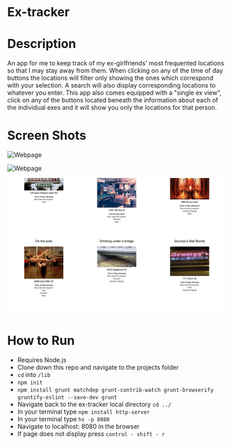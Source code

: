 # Ex-tracker

# Description
An app for me to keep track of my ex-girlfriends' most frequented locations so that I may stay away from them.  When clicking on any of the time of day buttons the locations will filter only showing the ones which correspond with your selection.  A search will also display corresponding locations to whatever you enter. This app also comes equipped with a "single ex view", click on any of the buttons located beneath the information about each of the individual exes and it will show you only the locations for that person.

# Screen Shots

![Webpage](https://github.com/AlexOrga/ex-tracker/blob/master/screenshots/Ex-Track1.png?raw=true)

![Webpage](https://raw.githubusercontent.com/AlexOrga/ex-tracker/master/screenshots/Ex-Track2.png)

![Webpage](https://raw.githubusercontent.com/AlexOrga/ex-tracker/master/screenshots/Ex-Track3.png)

# How to Run

- Requires Node.js
- Clone down this repo and navigate to the projects folder
- ``` cd ``` into ``` /lib ```
- ``` npm init ```
- ``npm install grunt matchdep grunt-contrib-watch grunt-browserify gruntify-eslint --save-dev
grunt``
- Navigate back to the ex-tracker local directory ``` cd ../ ```
- In your terminal type ``` npm install http-server ```
- In your terminal type ``` hs -p 8080 ```
- Navigate to localhost: 8080 in the browser
- If page does not display press ``` control - shift - r ```